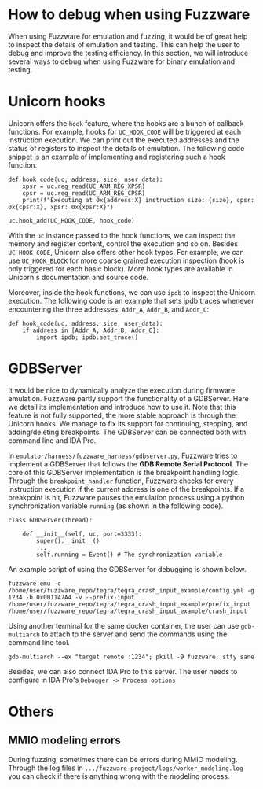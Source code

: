 # How to debug when using Fuzzware
When using Fuzzware for emulation and fuzzing, it would be of great help to inspect the details of emulation and testing. This can help the user to debug and improve the testing efficiency. In this section, we will introduce several ways to debug when using Fuzzware for binary emulation and testing.

# Unicorn hooks
Unicorn offers the `hook` feature, where the hooks are a bunch of callback functions. For example, hooks for `UC_HOOK_CODE` will be triggered at each instruction execution. We can print out the executed addresses and the status of registers to inspect the details of emulation. The following code snippet is an example of implementing and registering such a hook function. 

```
def hook_code(uc, address, size, user_data):
    xpsr = uc.reg_read(UC_ARM_REG_XPSR)
    cpsr = uc.reg_read(UC_ARM_REG_CPSR)
    print(f"Executing at 0x{address:X} instruction size: {size}, cpsr: 0x{cpsr:X}, xpsr: 0x{xpsr:X}")

uc.hook_add(UC_HOOK_CODE, hook_code)
```

With the `uc` instance passed to the hook functions, we can inspect the memory and register content, control the execution and so on. Besides `UC_HOOK_CODE`, Unicorn also offers other hook types. For example, we can use `UC_HOOK_BLOCK` for more coarse grained execution inspection (hook is only triggered for each basic block). More hook types are available in Unicorn's documentation and source code.

Moreover, inside the hook functions, we can use `ipdb` to inspect the Unicorn execution. The following code is an example that sets ipdb traces whenever encountering the three addresses: `Addr_A`, `Addr_B`, and `Addr_C`:

```
def hook_code(uc, address, size, user_data):
    if address in [Addr_A, Addr_B, Addr_C]:
        import ipdb; ipdb.set_trace()
```

# GDBServer
It would be nice to dynamically analyze the execution during firmware emulation. Fuzzware partly support the functionality of a GDBServer. Here we detail its implementation and introduce how to use it. Note that this feature is not fully supported, the more stable approach is through the Unicorn hooks. We manage to fix its support for continuing, stepping, and adding/deleting breakpoints. The GDBServer can be connected both with command line and IDA Pro.

In `emulator/harness/fuzzware_harness/gdbserver.py`, Fuzzware tries to implement a GDBServer that follows the **GDB Remote Serial Protocol**. The core of this GDBServer implementation is the breakpoint handling logic. Through the `breakpoint_handler` function, Fuzzware checks for every instruction execution if the current address is one of the breakpoints. If a breakpoint is hit, Fuzzware pauses the emulation process using a python synchronization variable `running` (as shown in the following code).

```
class GDBServer(Thread):

    def __init__(self, uc, port=3333):
        super().__init__()
        ...
        self.running = Event() # The synchronization variable 
```

An example script of using the GDBServer for debugging is shown below.

```
fuzzware emu -c /home/user/fuzzware_repo/tegra/tegra_crash_input_example/config.yml -g 1234 -b 0x001147A4 -v --prefix-input /home/user/fuzzware_repo/tegra/tegra_crash_input_example/prefix_input /home/user/fuzzware_repo/tegra/tegra_crash_input_example/crash_input
```

Using another terminal for the same docker container, the user can use `gdb-multiarch` to attach to the server and send the commands using the command line tool.

```
gdb-multiarch --ex "target remote :1234"; pkill -9 fuzzware; stty sane
```

Besides, we can also connect IDA Pro to this server. The user needs to configure in IDA Pro's `Debugger -> Process options`
# Others
## MMIO modeling errors
During fuzzing, sometimes there can be errors during MMIO modeling. Through the log files in `.../fuzzware-project/logs/worker_modeling.log` you can check if there is anything wrong with the modeling process. 
